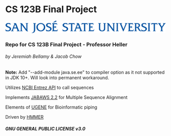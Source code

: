 # CS 123B Final Project


![alt text][logo]

[logo]: https://github.com/jjexpat00/F18CS123A/raw/master/resources/wordmark1line.png "SJSU Logo"

### Repo for CS 123B Final Project - Professor Heller

###### by Jeremiah Bellamy & Jacob Chow

**Note:** Add "--add-module java.se.ee" to compiler option as it not supported in JDK 10+. Will look into permanent workaround.

Utilizes [NCBI Entrez API](https://www.ncbi.nlm.nih.gov/books/NBK25501/) to call sequences

Implements [JABAWS 2.2](http://www.compbio.dundee.ac.uk/jabaws/) for Multiple Sequence Alignment

Elements of [UGENE](https://github.com/ugeneunipro/ugene) for Bioinformatic piping

Driven by [HMMER](http://hmmer.org/)

##### GNU GENERAL PUBLIC LICENSE v3.0
